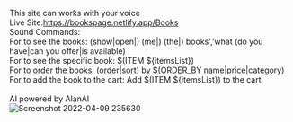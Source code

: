 This site can works with your voice <br> 
Live Site:https://bookspage.netlify.app/Books <br>
Sound Commands:<br>
For to see the books: (show|open|) (me|) (the|) books','what (do you have|can you offer|is available) <br> 
For to see the specific book: $(ITEM ${itemsList})<br> 
For to order the books: (order|sort) by $(ORDER_BY name|price|category) <br> 
For to add the book to the cart: Add $(ITEM ${itemsList}) to the cart <br> 
<br> 
AI powered by AlanAI
<br>
![Screenshot 2022-04-09 235630](https://user-images.githubusercontent.com/74317863/162589754-8695423d-85c3-4ad9-81fd-7b3844ddf053.png)
